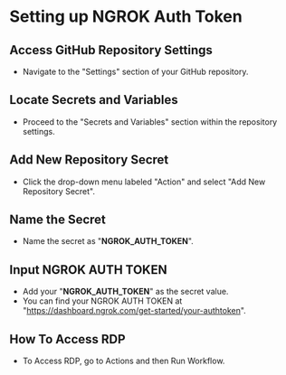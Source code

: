 # Setting up NGROK Auth Token

## **Access GitHub Repository Settings**
- Navigate to the "Settings" section of your GitHub repository.

## **Locate Secrets and Variables**
- Proceed to the "Secrets and Variables" section within the repository settings.

## **Add New Repository Secret**
- Click the drop-down menu labeled "Action" and select "Add New Repository Secret".

## **Name the Secret**
- Name the secret as "**NGROK_AUTH_TOKEN**".

## **Input NGROK AUTH TOKEN**
- Add your "**NGROK_AUTH_TOKEN**" as the secret value.
- You can find your NGROK AUTH TOKEN at "https://dashboard.ngrok.com/get-started/your-authtoken".

## **How To Access RDP**
- To Access RDP, go to Actions and then Run Workflow.
